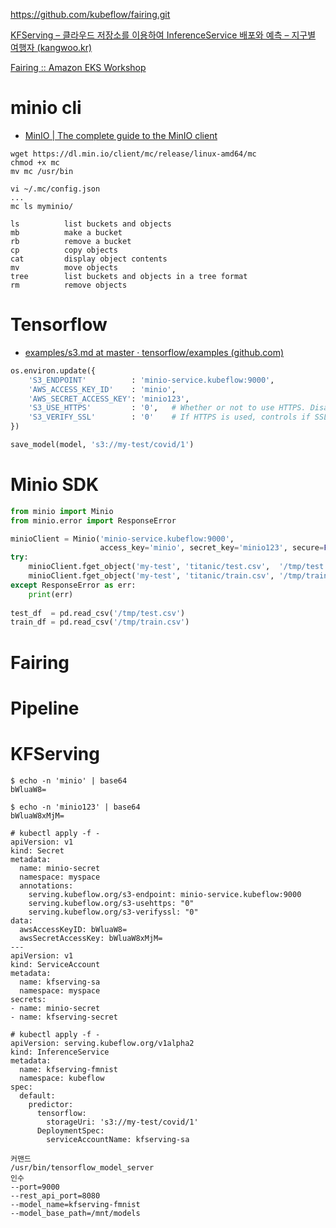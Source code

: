 https://github.com/kubeflow/fairing.git

[KFServing – 클라우드 저장소를 이용하여 InferenceService 배포와 예측 – 지구별 여행자 (kangwoo.kr)](https://www.kangwoo.kr/2020/04/18/kfserving-클라우드-저장소를-이용하여-inferenceservice-배포와-예측/)

[Fairing :: Amazon EKS Workshop](https://www.eksworkshop.com/advanced/420_kubeflow/fairing/)



# minio cli

- [MinIO | The complete guide to the MinIO client](https://docs.min.io/docs/minio-client-complete-guide.html)

```
wget https://dl.min.io/client/mc/release/linux-amd64/mc
chmod +x mc
mv mc /usr/bin

vi ~/.mc/config.json
...
mc ls myminio/
```

```
ls          list buckets and objects
mb          make a bucket
rb          remove a bucket
cp          copy objects
cat         display object contents
mv          move objects
tree        list buckets and objects in a tree format
rm          remove objects
```

# Tensorflow

- [examples/s3.md at master · tensorflow/examples (github.com)](https://github.com/tensorflow/examples/blob/master/community/en/docs/deploy/s3.md)

```python
os.environ.update({
    'S3_ENDPOINT'          : 'minio-service.kubeflow:9000',
    'AWS_ACCESS_KEY_ID'    : 'minio',
    'AWS_SECRET_ACCESS_KEY': 'minio123',
    'S3_USE_HTTPS'         : '0',	# Whether or not to use HTTPS. Disable with 0.                        
    'S3_VERIFY_SSL'        : '0' 	# If HTTPS is used, controls if SSL should be enabled. Disable with 0.
})    

save_model(model, 's3://my-test/covid/1')
```

# Minio SDK

```python
from minio import Minio
from minio.error import ResponseError

minioClient = Minio('minio-service.kubeflow:9000',
                    access_key='minio', secret_key='minio123', secure=False)
try:
    minioClient.fget_object('my-test', 'titanic/test.csv',  '/tmp/test.csv')
    minioClient.fget_object('my-test', 'titanic/train.csv', '/tmp/train.csv')
except ResponseError as err:
    print(err)
    
test_df  = pd.read_csv('/tmp/test.csv')
train_df = pd.read_csv('/tmp/train.csv')    
```





# Fairing



# Pipeline

# KFServing

```
$ echo -n 'minio' | base64
bWluaW8=

$ echo -n 'minio123' | base64
bWluaW8xMjM=
```

```
# kubectl apply -f -
apiVersion: v1
kind: Secret
metadata:
  name: minio-secret
  namespace: myspace
  annotations:
    serving.kubeflow.org/s3-endpoint: minio-service.kubeflow:9000
    serving.kubeflow.org/s3-usehttps: "0"
    serving.kubeflow.org/s3-verifyssl: "0"
data:
  awsAccessKeyID: bWluaW8=
  awsSecretAccessKey: bWluaW8xMjM=
---
apiVersion: v1
kind: ServiceAccount
metadata:
  name: kfserving-sa
  namespace: myspace
secrets:
- name: minio-secret
- name: kfserving-secret
```

```
# kubectl apply -f -
apiVersion: serving.kubeflow.org/v1alpha2
kind: InferenceService
metadata:
  name: kfserving-fmnist
  namespace: kubeflow
spec:
  default:
    predictor:
      tensorflow:
        storageUri: 's3://my-test/covid/1'
      DeploymentSpec:
        serviceAccountName: kfserving-sa

```



```
커맨드
/usr/bin/tensorflow_model_server
인수
--port=9000
--rest_api_port=8080
--model_name=kfserving-fmnist
--model_base_path=/mnt/models
```

